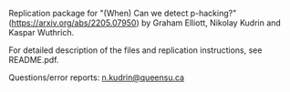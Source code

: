 Replication package for "(When) Can we detect p-hacking?" (https://arxiv.org/abs/2205.07950) by Graham Elliott, Nikolay Kudrin and Kaspar Wuthrich.

For detailed description of the files and replication instructions, see README.pdf.

Questions/error reports: n.kudrin@queensu.ca
